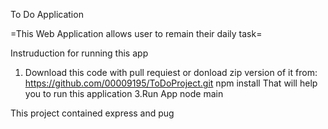 To Do Application

=This Web Application allows user to remain their daily task=

Instruduction for running this app 
1. Download this code with pull requiest or donload zip version of it from: https://github.com/00009195/ToDoProject.git
  npm install 
That will help you to run this application
3.Run App 
node main

This project contained express and pug
